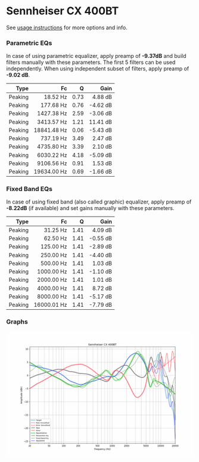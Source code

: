 # Sennheiser CX 400BT
See [usage instructions](https://github.com/jaakkopasanen/AutoEq#usage) for more options and info.

### Parametric EQs
In case of using parametric equalizer, apply preamp of **-9.37dB** and build filters manually
with these parameters. The first 5 filters can be used independently.
When using independent subset of filters, apply preamp of **-9.02 dB**.

| Type    | Fc          |    Q | Gain     |
|--------:|------------:|-----:|---------:|
| Peaking | 18.52 Hz    | 0.73 | 4.88 dB  |
| Peaking | 177.68 Hz   | 0.76 | -4.62 dB |
| Peaking | 1427.38 Hz  | 2.59 | -3.06 dB |
| Peaking | 3413.57 Hz  | 1.21 | 11.41 dB |
| Peaking | 18841.48 Hz | 0.06 | -5.43 dB |
| Peaking | 737.19 Hz   | 3.49 | 2.47 dB  |
| Peaking | 4735.80 Hz  | 3.39 | 2.10 dB  |
| Peaking | 6030.22 Hz  | 4.18 | -5.09 dB |
| Peaking | 9106.56 Hz  | 0.91 | 1.53 dB  |
| Peaking | 19634.00 Hz | 0.69 | -1.66 dB |

### Fixed Band EQs
In case of using fixed band (also called graphic) equalizer, apply preamp of **-8.22dB**
(if available) and set gains manually with these parameters.

| Type    | Fc          |    Q | Gain     |
|--------:|------------:|-----:|---------:|
| Peaking | 31.25 Hz    | 1.41 | 4.09 dB  |
| Peaking | 62.50 Hz    | 1.41 | -0.55 dB |
| Peaking | 125.00 Hz   | 1.41 | -2.89 dB |
| Peaking | 250.00 Hz   | 1.41 | -4.40 dB |
| Peaking | 500.00 Hz   | 1.41 | 1.03 dB  |
| Peaking | 1000.00 Hz  | 1.41 | -1.10 dB |
| Peaking | 2000.00 Hz  | 1.41 | 1.01 dB  |
| Peaking | 4000.00 Hz  | 1.41 | 8.72 dB  |
| Peaking | 8000.00 Hz  | 1.41 | -5.17 dB |
| Peaking | 16000.01 Hz | 1.41 | -7.79 dB |

### Graphs
![](./Sennheiser%20CX%20400BT.png)